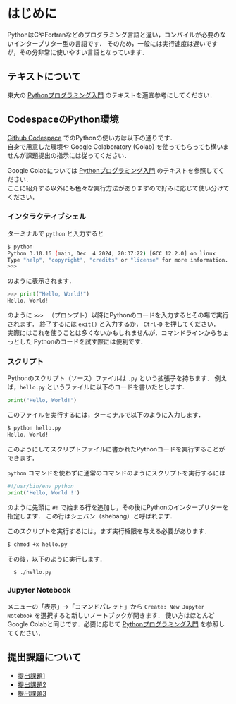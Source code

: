 # はじめに

PythonはCやFortranなどのプログラミング言語と違い，コンパイルが必要のないインタープリター型の言語です．
そのため，一般には実行速度は遅いですが，その分非常に使いやすい言語となっています．  

## テキストについて
東大の [Pythonプログラミング入門](https://utokyo-ipp.github.io/) のテキストを適宜参考にしてください．

## CodespaceのPython環境
[Github Codespace](https://github.com/chibutsu-utokyo/debian) でのPythonの使い方は以下の通りです．  
自身で用意した環境や Google Colaboratory (Colab) を使ってもらっても構いませんが課題提出の指示には従ってください．

Google Colabについては [Pythonプログラミング入門](https://utokyo-ipp.github.io/) のテキストを参照してください．  
ここに紹介する以外にも色々な実行方法がありますので好みに応じて使い分けてください．

### インタラクティブシェル
ターミナルで `python` と入力すると
```bash
$ python
Python 3.10.16 (main, Dec  4 2024, 20:37:22) [GCC 12.2.0] on linux
Type "help", "copyright", "credits" or "license" for more information.
>>>
```
のように表示されます．
```python
>>> print("Hello, World!")
Hello, World!
```
のように `>>> ` （プロンプト）以降にPythonのコードを入力するとその場で実行されます．
終了するには `exit()` と入力するか， `Ctrl-D` を押してください．  
実際にはこれを使うことは多くないかもしれませんが，コマンドラインからちょっとした
Pythonのコードを試す際には便利です．


### スクリプト
Pythonのスクリプト（ソース）ファイルは `.py` という拡張子を持ちます．
例えば，`hello.py` というファイルに以下のコードを書いたとします．
```python
print("Hello, World!")
```
このファイルを実行するには，ターミナルで以下のように入力します．
```bash
$ python hello.py
Hello, World!
```
このようにしてスクリプトファイルに書かれたPythonコードを実行することができます．

`python` コマンドを使わずに通常のコマンドのようにスクリプトを実行するには

```python linenums="1"
#!/usr/bin/env python
print('Hello, World !')
```
のように先頭に `#!` で始まる行を追加し，その後にPythonのインタープリターを指定します．
この行はシェバン（shebang）と呼ばれます．

このスクリプトを実行するには，まず実行権限を与える必要があります．
```bash
$ chmod +x hello.py
```

その後，以下のように実行します．
```bash
  $ ./hello.py
```

### Jupyter Notebook
メニューの「表示」→「コマンドパレット」から `Create: New Jupyter Notebook` を選択すると新しいノートブックが開きます．
使い方はほとんどGoogle Colabと同じです．必要に応じて [Pythonプログラミング入門](https://utokyo-ipp.github.io/) を参照してください．


## 提出課題について
- [提出課題1](kadai1.md)
- [提出課題2](kadai2.md)
- [提出課題3](kadai3.md)
